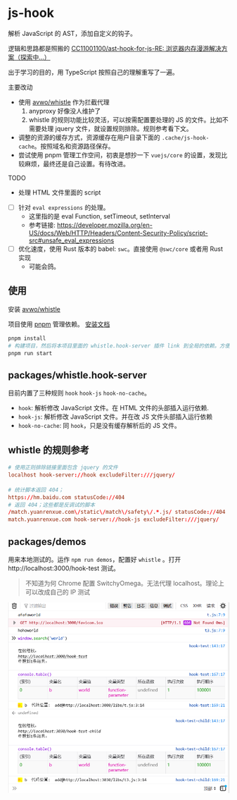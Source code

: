 # js-hook

解析 JavaScript 的 AST，添加自定义的钩子。

逻辑和思路都是照搬的 [CC11001100/ast-hook-for-js-RE: 浏览器内存漫游解决方案（探索中...）](https://github.com/CC11001100/ast-hook-for-js-RE)

出于学习的目的，用 TypeScript 按照自己的理解重写了一遍。

主要改动

- 使用 [avwo/whistle](https://github.com/avwo/whistle) 作为拦截代理
  1. anyproxy 好像没人维护了
  2. whistle 的规则功能比较灵活，可以按需配置要处理的 JS 的文件。比如不需要处理 jquery 文件，就设置规则排除。规则参考看下文。
- 调整的资源的缓存方式，资源缓存在用户目录下面的 `.cache/js-hook-cache`。按照域名和资源路径保存。
- 尝试使用 pnpm 管理工作空间，初衷是想抄一下 `vuejs/core` 的设置，发现比较麻烦，最终还是自己设置。有待改进。

TODO

- 处理 HTML 文件里面的 script
- [ ] 针对 `eval expressions` 的处理。
  - 这里指的是 eval Function, setTimeout, setInterval
  - 参考链接: https://developer.mozilla.org/en-US/docs/Web/HTTP/Headers/Content-Security-Policy/script-src#unsafe_eval_expressions
- [ ] 优化速度，使用 Rust 版本的 babel: `swc`。直接使用 `@swc/core` 或者用 Rust 实现
  - 可能会鸽。

## 使用

安装 [avwo/whistle](https://github.com/avwo/whistle)

项目使用 [pnpm](https://pnpm.io/) 管理依赖。 [安装文档](https://pnpm.io/installation)

```bash
pnpm install
# 构建项目，然后将本项目里面的 whistle.hook-server 插件 link 到全局的依赖。方便 whistle 读取
pnpm run start
```

## packages/whistle.hook-server

目前内置了三种规则 `hook` `hook-js` `hook-no-cache`。

- `hook`: 解析修改 JavaScript 文件。在 HTML 文件的头部插入运行依赖.
- `hook-js`: 解析修改 JavaScript 文件。并在改 JS 文件头部插入运行依赖
- `hook-no-cache`: 同 `hook`，只是没有缓存解析后的 JS 文件。

## whistle 的规则参考

```conf
# 使用正则排除链接里面包含 jquery 的文件
localhost hook-server://hook excludeFilter:///jquery/

# 统计脚本返回 404；
https://hm.baidu.com statusCode://404
# 返回 404；这些都是反调试的脚本
/match.yuanrenxue.com\/static\/match\/safety\/.*.js/ statusCode://404
match.yuanrenxue.com hook-server://hook-js excludeFilter:///jquery/
```

## packages/demos

用来本地测试的。运作 `npm run demos`，配置好 `whistle` 。打开 http://localhost:3000/hook-test 测试。

> 不知道为何 Chrome 配置 SwitchyOmega。无法代理 localhost。理论上可以改成自己的 IP 测试

![firefox-test screenshot](screenshots/firefox-test.png 'firefox-test screenshot')
